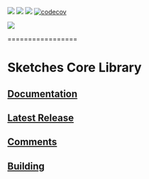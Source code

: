 [![][travis img]][travis] [![][mavenbadge img]][mavenbadge] [![][versioneye img]][versioneye] [![codecov](https://codecov.io/gh/DataSketches/sketches-core/branch/master/graph/badge.svg)](https://codecov.io/gh/DataSketches/sketches-core)

[![][gitter img]][gitter]

=================

# Sketches Core Library

## [Documentation](https://datasketches.github.io)

## [Latest Release](https://github.com/DataSketches/sketches-core/releases)

## [Comments](https://groups.google.com/forum/#!forum/sketches-user)


## [Building](https://github.com/DataSketches/sketches-core/blob/master/README_building.md)


[travis]:https://travis-ci.org//DataSketches/sketches-core/builds?branch=master
[travis img]:https://secure.travis-ci.org/DataSketches/sketches-core.svg?branch=master

[mavenbadge]:https://search.maven.org/#search|gav|1|g%3A%22com.yahoo.datasketches%22%20AND%20a%3A%22sketches-core%22
[mavenbadge img]:https://maven-badges.herokuapp.com/maven-central/com.yahoo.datasketches/sketches-core/badge.svg

[versioneye]:https://www.versioneye.com/user/projects/587ffc69452b830054c171ba
[versioneye img]:https://www.versioneye.com/user/projects/587ffc69452b830054c171ba/badge.svg?style=flat

[gitter]:https://gitter.im/DataSketches/sketches-core
[gitter img]:https://img.shields.io/badge/gitter-JOIN%20CHAT-blue.svg
